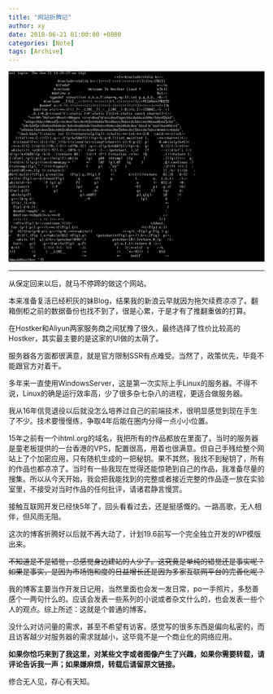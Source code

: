 ```yaml
---
title: "网站折腾记"
author: xy
date: 2018-06-21 01:00:00 +0800
categories: [Note]
tags: [Archive]
---
```


![妹Blog](https://raw.githubusercontent.com/XinghanYin/XinghanYin.github.io/main/images/Archive/20180621.png)

---


从保定回来以后，就马不停蹄的做这个网站。

本来准备复活已经积灰的妹Blog，结果我的新浪云早就因为拖欠续费凉凉了。翻箱倒柜之前的数据备份也找不到了，很是心累，于是才有了推翻重做的打算。

在Hostker和Aliyun两家服务商之间犹豫了很久，最终选择了性价比较高的Hostker，其实最主要的是这家的UI做的太萌了。

服务器各方面都很满意，就是官方限制SSR有点难受。当然了，政策优先，毕竟不能跟官方对着干。

多年来一直使用WindowsServer，这是第一次实际上手Linux的服务器。不得不说，Linux的确是运行效率高，少了很多杂七杂八的进程，更适合做服务器。

我从16年信竞退役以后就没怎么培养过自己的前端技术，很明显感觉到现在手生了不少。技术要慢慢练，争取4年后能在圈内分得一点小小位置。

15年之前有一个ihtml.org的域名，我把所有的作品都放在里面了。当时的服务器是童老板提供的一台香港的VPS，配置很高，用着也很满意。但自己手残给整个网站上了个加密应用，只有随机生成的一把秘钥。果不其然，我找不到秘钥了，所有的作品也都凉凉了。当时有一些我现在觉得还能惊艳到自己的作品，我准备尽量的搜集。所以从今天开始，我会把我能找到的完整或者接近完整的作品逐一放在实验室里，不接受对当时作品的任何批评，请诸君静言慢赏。

接触互联网开发已经快5年了，回头看看过去，还是挺感慨的。一路高歌，无人相伴，但风雨无阻。

这次的博客折腾好以后就不再大动了，计划19.6前写一个完全独立开发的WP模版出来。

~~不知道是不是错觉，总感觉身边建站的人少了。这究竟是单纯的错觉还是事实呢？如果是事实，是因为市场饱和度的日益增长还是因为多家互联网平台的完善化呢？~~

我的博客主要当作开发日记用，当然里面也会发一发日常，po一手照片，多愁善感个一两句什么的。应该会发表一些系列的小说或者杂文什么的，也会发表一些个人的观点。综上所述：这就是个普通的博客。

没什么对访问量的需求，甚至不希望有访客。感觉写的很多东西是偏向私密的，而且访客越少对服务器的需求就越小，这毕竟不是一个商业化的网络应用。

**如果你恰巧来到了我这里，对某些文字或者图像产生了兴趣，如果你需要转载，请评论告诉我一声；如果嫌麻烦，转载后请留原文链接。**

修合无人见，存心有天知。


